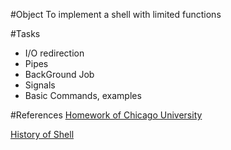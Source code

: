 #Object
To implement a shell with limited functions

#Tasks
* I/O redirection
* Pipes
* BackGround Job
* Signals
* Basic Commands, examples

#References
[Homework of Chicago University](http://www.classes.cs.uchicago.edu/archive/1999/spring/CS230/project1.html)

[History of Shell](http://coolshell.cn/articles/9410.html)
